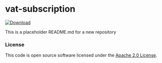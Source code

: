 
# vat-subscription

 [ ![Download](https://api.bintray.com/packages/hmrc/releases/vat-subscription/images/download.svg) ](https://bintray.com/hmrc/releases/vat-subscription/_latestVersion)

This is a placeholder README.md for a new repository

### License

This code is open source software licensed under the [Apache 2.0 License]("http://www.apache.org/licenses/LICENSE-2.0.html").
